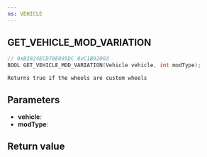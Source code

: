 ```yaml
---
ns: VEHICLE
---
```

## GET_VEHICLE_MOD_VARIATION

```c
// 0xB3924ECD70E095DC 0xC1B92003
BOOL GET_VEHICLE_MOD_VARIATION(Vehicle vehicle, int modType);
```

```
Returns true if the wheels are custom wheels  
```

## Parameters
* **vehicle**: 
* **modType**: 

## Return value
